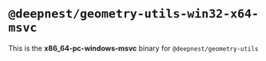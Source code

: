 # `@deepnest/geometry-utils-win32-x64-msvc`

This is the **x86_64-pc-windows-msvc** binary for `@deepnest/geometry-utils`
